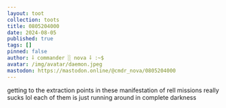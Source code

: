 ```yaml
---
layout: toot
collection: toots
title: 0805204000
date: 2024-08-05
published: true
tags: []
pinned: false
author: ⸸ commander ░ nova ⸸ :~$
avatar: /img/avatar/daemon.jpeg
mastodon: https://mastodon.online/@cmdr_nova/0805204000
---
```


getting to the extraction points in these manifestation of rell missions really sucks lol each of them is just running around in complete darkness
